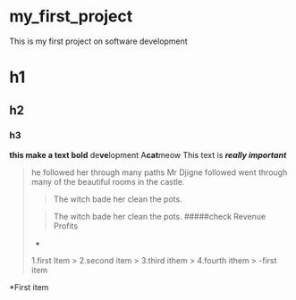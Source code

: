 # my_first_project
This is my first project on software development
# h1 
## h2
### h3
**this make a text bold**
de**ve**lopment
A**cat**meow
This text is ***really important***
>he followed her through many paths
>Mr Djigne followed went through many of the beautiful rooms in the castle.
>
>>The witch bade her clean the pots.
>
>>The witch bade her clean the pots.
>#####check
>Revenue
>Profits
>
>*
>1.first Item >
>2.second item >
>3.third ithem >
>4.fourth ithem >
-first item
>
*First item
